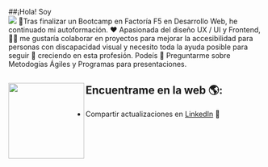 ##¡Hola! Soy  
<img src="https://user-images.githubusercontent.com/72191044/136032168-0ec89627-ce32-4fcc-895d-4b46df9c32b8.png">
🦉Tras finalizar un Bootcamp en Factoría F5 en Desarrollo Web, he continuado mi autoformación. ❤️ Apasionada del diseño UX / UI y Frontend, 👩‍🦯 me gustaría colaborar en proyectos para mejorar la accesibilidad para personas con discapacidad visual y necesito toda la ayuda posible para seguir 🌱 creciendo en esta profesión. Podeís 💬 Preguntarme sobre Metodogías Ágiles y Programas para presentaciones.


## Encuentrame en la web 🌎: <a href="https://github.com/sponsors/M0nica"><img align="left" width="150" height="150" src="https://github.com/M0nica/M0nica/blob/main/octomonica/m0nica-octocat-rotating.gif?raw=true"></a>
- Compartir actualizaciones en <a href="https://www.linkedin.com/in/olgapadillam/">LinkedIn</a> 💼
